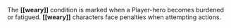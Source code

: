 The **[[weary]]** condition is marked when a Player-hero becomes burdened or fatigued. **[[weary]]** characters face penalties when attempting actions.